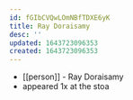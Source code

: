 ```yaml
---
id: fGIbCVQwLOmNBfTDXE6yK
title: Ray Doraisamy
desc: ''
updated: 1643723096353
created: 1643723096353
---
```



- [[person]] - Ray Doraisamy
- appeared 1x at the stoa
